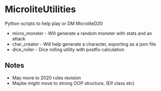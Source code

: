 # MicroliteUtilities
Python scripts to help play or DM MicroliteD20

- micro_monster - Will generate a random monster with stats and an attack
- char_creator - Will help generate a character, exporting as a json file
- dice_roller - Dice rolling utility with postfix calculation

## Notes
- May move to 2020 rules revision
- Maybe might move to strong OOP structure, (Elf class etc)
